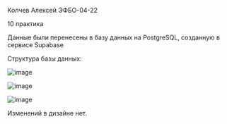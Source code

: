 Колчев Алексей ЭФБО-04-22

10 практика

Данные были перенесены в базу данных на PostgreSQL, созданную в сервисе Supabase

Структура базы данных:


![image](https://github.com/user-attachments/assets/fc9d4fdb-2998-4386-aad2-5234ecfa573f)

![image](https://github.com/user-attachments/assets/11c695ad-5606-4024-9c29-b1e9840c7283)

![image](https://github.com/user-attachments/assets/57738cd0-b894-457f-8b49-0addec47506a)




Изменений в дизайне нет.
